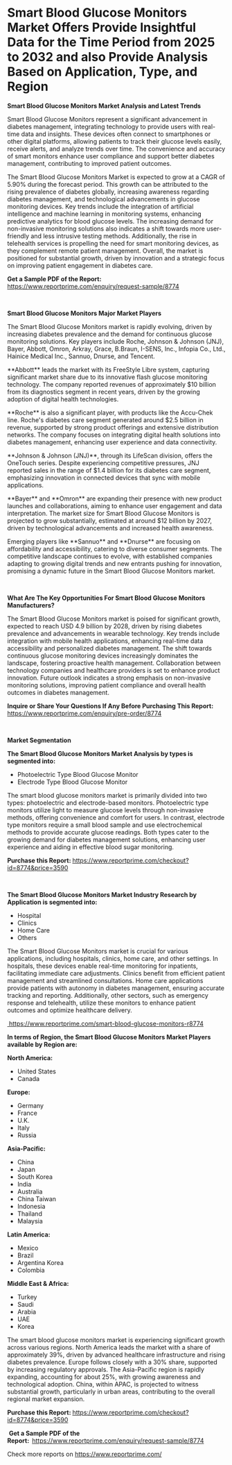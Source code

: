 <p><h1>Smart Blood Glucose Monitors Market Offers Provide Insightful Data for the Time Period from 2025 to 2032 and also Provide Analysis Based on Application, Type, and Region</h1></p><p><strong>Smart Blood Glucose Monitors Market Analysis and Latest Trends</strong></p>
<p><p>Smart Blood Glucose Monitors represent a significant advancement in diabetes management, integrating technology to provide users with real-time data and insights. These devices often connect to smartphones or other digital platforms, allowing patients to track their glucose levels easily, receive alerts, and analyze trends over time. The convenience and accuracy of smart monitors enhance user compliance and support better diabetes management, contributing to improved patient outcomes.</p><p>The Smart Blood Glucose Monitors Market is expected to grow at a CAGR of 5.90% during the forecast period. This growth can be attributed to the rising prevalence of diabetes globally, increasing awareness regarding diabetes management, and technological advancements in glucose monitoring devices. Key trends include the integration of artificial intelligence and machine learning in monitoring systems, enhancing predictive analytics for blood glucose levels. The increasing demand for non-invasive monitoring solutions also indicates a shift towards more user-friendly and less intrusive testing methods. Additionally, the rise in telehealth services is propelling the need for smart monitoring devices, as they complement remote patient management. Overall, the market is positioned for substantial growth, driven by innovation and a strategic focus on improving patient engagement in diabetes care.</p></p>
<p><strong>Get a Sample PDF of the Report:&nbsp;</strong> <a href="https://www.reportprime.com/enquiry/request-sample/8774?utm_campaign=3384&utm_medium=2&utm_source=Github&utm_content=ia&utm_term=20032025&utm_id=smart-blood-glucose-monitors">https://www.reportprime.com/enquiry/request-sample/8774</a></p>
<p>&nbsp;</p>
<p><strong>Smart Blood Glucose Monitors Major Market Players</strong></p>
<p><p>The Smart Blood Glucose Monitors market is rapidly evolving, driven by increasing diabetes prevalence and the demand for continuous glucose monitoring solutions. Key players include Roche, Johnson & Johnson (JNJ), Bayer, Abbott, Omron, Arkray, Grace, B.Braun, I-SENS, Inc., Infopia Co., Ltd., Hainice Medical Inc., Sannuo, Dnurse, and Tencent.</p><p>**Abbott** leads the market with its FreeStyle Libre system, capturing significant market share due to its innovative flash glucose monitoring technology. The company reported revenues of approximately $10 billion from its diagnostics segment in recent years, driven by the growing adoption of digital health technologies.</p><p>**Roche** is also a significant player, with products like the Accu-Chek line. Roche's diabetes care segment generated around $2.5 billion in revenue, supported by strong product offerings and extensive distribution networks. The company focuses on integrating digital health solutions into diabetes management, enhancing user experience and data connectivity.</p><p>**Johnson & Johnson (JNJ)**, through its LifeScan division, offers the OneTouch series. Despite experiencing competitive pressures, JNJ reported sales in the range of $1.4 billion for its diabetes care segment, emphasizing innovation in connected devices that sync with mobile applications.</p><p>**Bayer** and **Omron** are expanding their presence with new product launches and collaborations, aiming to enhance user engagement and data interpretation. The market size for Smart Blood Glucose Monitors is projected to grow substantially, estimated at around $12 billion by 2027, driven by technological advancements and increased health awareness.</p><p>Emerging players like **Sannuo** and **Dnurse** are focusing on affordability and accessibility, catering to diverse consumer segments. The competitive landscape continues to evolve, with established companies adapting to growing digital trends and new entrants pushing for innovation, promising a dynamic future in the Smart Blood Glucose Monitors market.</p></p>
<p>&nbsp;</p>
<p><strong>What Are The Key Opportunities For Smart Blood Glucose Monitors Manufacturers?</strong></p>
<p><p>The Smart Blood Glucose Monitors market is poised for significant growth, expected to reach USD 4.9 billion by 2028, driven by rising diabetes prevalence and advancements in wearable technology. Key trends include integration with mobile health applications, enhancing real-time data accessibility and personalized diabetes management. The shift towards continuous glucose monitoring devices increasingly dominates the landscape, fostering proactive health management. Collaboration between technology companies and healthcare providers is set to enhance product innovation. Future outlook indicates a strong emphasis on non-invasive monitoring solutions, improving patient compliance and overall health outcomes in diabetes management.</p></p>
<p><strong>Inquire or Share Your Questions If Any Before Purchasing This Report:</strong> <a href="https://www.reportprime.com/enquiry/pre-order/8774?utm_campaign=3384&utm_medium=2&utm_source=Github&utm_content=ia&utm_term=20032025&utm_id=smart-blood-glucose-monitors">https://www.reportprime.com/enquiry/pre-order/8774</a></p>
<p>&nbsp;</p>
<p><strong>Market Segmentation</strong></p>
<p><strong>The Smart Blood Glucose Monitors Market Analysis by types is segmented into:</strong></p>
<p><ul><li>Photoelectric Type Blood Glucose Monitor</li><li>Electrode Type Blood Glucose Monitor</li></ul></p>
<p><p>The smart blood glucose monitors market is primarily divided into two types: photoelectric and electrode-based monitors. Photoelectric type monitors utilize light to measure glucose levels through non-invasive methods, offering convenience and comfort for users. In contrast, electrode type monitors require a small blood sample and use electrochemical methods to provide accurate glucose readings. Both types cater to the growing demand for diabetes management solutions, enhancing user experience and aiding in effective blood sugar monitoring.</p></p>
<p><strong>Purchase this Report:&nbsp;</strong><a href="https://www.reportprime.com/checkout?id=8774&price=3590&utm_campaign=3384&utm_medium=2&utm_source=Github&utm_content=ia&utm_term=20032025&utm_id=smart-blood-glucose-monitors">https://www.reportprime.com/checkout?id=8774&price=3590</a></p>
<p>&nbsp;</p>
<p><strong>The Smart Blood Glucose Monitors Market Industry Research by Application is segmented into:</strong></p>
<p><ul><li>Hospital</li><li>Clinics</li><li>Home Care</li><li>Others</li></ul></p>
<p><p>The Smart Blood Glucose Monitors market is crucial for various applications, including hospitals, clinics, home care, and other settings. In hospitals, these devices enable real-time monitoring for inpatients, facilitating immediate care adjustments. Clinics benefit from efficient patient management and streamlined consultations. Home care applications provide patients with autonomy in diabetes management, ensuring accurate tracking and reporting. Additionally, other sectors, such as emergency response and telehealth, utilize these monitors to enhance patient outcomes and optimize healthcare delivery.</p></p>
<p><a href="https://www.reportprime.com/smart-blood-glucose-monitors-r8774?utm_campaign=3384&utm_medium=2&utm_source=Github&utm_content=ia&utm_term=20032025&utm_id=smart-blood-glucose-monitors">&nbsp;https://www.reportprime.com/smart-blood-glucose-monitors-r8774</a></p>
<p><strong>In terms of Region, the Smart Blood Glucose Monitors Market Players available by Region are:</strong></p>
<p>
    <p> <strong> North America: </strong>
        <ul>
            <li>United States</li>
            <li>Canada</li>
        </ul>
        </p> 
    <p> <strong> Europe: </strong>
        <ul>
            <li>Germany</li>
            <li>France</li>
            <li>U.K.</li>
            <li>Italy</li>
            <li>Russia</li>
        </ul>
        </p> 
    <p> <strong> Asia-Pacific: </strong>
        <ul>
            <li>China</li>
            <li>Japan</li>
            <li>South Korea</li>
            <li>India</li>
            <li>Australia</li>
            <li>China Taiwan</li>
            <li>Indonesia</li>
            <li>Thailand</li>
            <li>Malaysia</li>
        </ul>
        </p> 
    <p> <strong> Latin America: </strong>
        <ul>
            <li>Mexico</li>
            <li>Brazil</li>
            <li>Argentina Korea</li>
            <li>Colombia</li>
        </ul>
        </p> 
    <p> <strong> Middle East & Africa: </strong>
        <ul>
            <li>Turkey</li>
            <li>Saudi</li>
            <li>Arabia</li>
            <li>UAE</li>
            <li>Korea</li>
        </ul>
    </p>
    </p>
<p><p>The smart blood glucose monitors market is experiencing significant growth across various regions. North America leads the market with a share of approximately 39%, driven by advanced healthcare infrastructure and rising diabetes prevalence. Europe follows closely with a 30% share, supported by increasing regulatory approvals. The Asia-Pacific region is rapidly expanding, accounting for about 25%, with growing awareness and technological adoption. China, within APAC, is projected to witness substantial growth, particularly in urban areas, contributing to the overall regional market expansion.</p></p>
<p><strong>Purchase this Report: </strong><a href="https://www.reportprime.com/checkout?id=8774&price=3590&utm_campaign=3384&utm_medium=2&utm_source=Github&utm_content=ia&utm_term=20032025&utm_id=smart-blood-glucose-monitors">https://www.reportprime.com/checkout?id=8774&price=3590</a></p>
<p>&nbsp;<strong>Get a Sample PDF of the Report:&nbsp;&nbsp;</strong><a href="https://www.reportprime.com/enquiry/request-sample/8774?utm_campaign=3384&utm_medium=2&utm_source=Github&utm_content=ia&utm_term=20032025&utm_id=smart-blood-glucose-monitors">https://www.reportprime.com/enquiry/request-sample/8774</a></p>
<p><strong></strong></p>
<p>Check more reports on <a href="https://www.reportprime.com/?utm_campaign=3384&utm_medium=2&utm_source=Github&utm_content=ia&utm_term=20032025&utm_id=smart-blood-glucose-monitors">https://www.reportprime.com/</a></p>